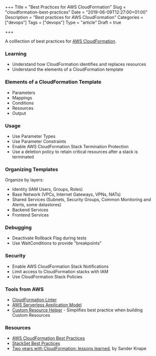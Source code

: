 +++
Title = "Best Practices for AWS CloudFormation"
Slug = "cloudformation-best-practices"
Date = "2019-06-09T12:27:00+01:00"
Description = "Best practices for AWS CloudFormation"
Categories = ["devops"]
Tags = ["devops"]
Type = "article"
Draft = true

+++

A colllection of best practices for [AWS CloudFormation](https://aws.amazon.com/cloudformation/).

<!--more-->

### Learning

- Understand how CloudFormation identifies and replaces resources
- Understand the elements of a CloudFormation template

### Elements of a CloudFormation Template

- Parameters
- Mappings
- Conditions
- Resources
- Output

### Usage

- Use Parameter Types
- Use Parameter Constraints
- Enable AWS CloudFormation Stack Termination Protection
- Use a deletion policy to retain critical resources after a stack is terminated

### Organizing Templates

Organize by layers:

- Identity (IAM Users, Groups, Roles)
- Base Network (VPCs, Internet Gateways, VPNs, NATs)
- Shared Services (Subnets, Security Groups, Common Monitoring and Alerts, some datastores)
- Backend Services
- Frontend Services

### Debugging

- Deactivate Rollback Flag during tests
- Use WaitConditions to provide "breakpoints"

### Security

- Enable AWS CloudFormation Stack Notifications
- Limit access to CloudFormation stacks with IAM
- Use CloudFormation Stack Policies

### Tools from AWS

- [CloudFormation Linter](https://github.com/aws-cloudformation/cfn-python-lint)
- [AWS Serverless Application Model](https://aws.amazon.com/serverless/sam/)
- [Custom Resource Helper](https://github.com/aws-cloudformation/custom-resource-helper) - Simplifies best practice when building Custom Resources

### Resources

- [AWS CloudFormation Best Practices](https://docs.aws.amazon.com/AWSCloudFormation/latest/UserGuide/best-practices.html)
- [StackSet Best Practices](https://docs.aws.amazon.com/AWSCloudFormation/latest/UserGuide/stacksets-bestpractices.html)
- [Two years with CloudFormation: lessons learned](https://sanderknape.com/2018/08/two-years-with-cloudformation-lessons-learned/), by Sander Knape
